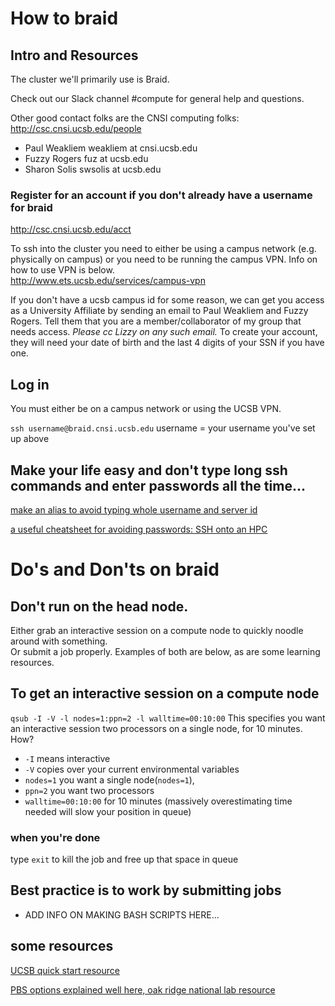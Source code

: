 # How to braid
## Intro and Resources
The cluster we'll primarily use is Braid.  

Check out our Slack channel #compute for general help and questions.  

Other good contact folks are the CNSI computing folks: http://csc.cnsi.ucsb.edu/people 
- Paul Weakliem weakliem at cnsi.ucsb.edu  
- Fuzzy Rogers fuz at ucsb.edu
- Sharon Solis swsolis at ucsb.edu

### Register for an account if you don't already have a username for braid
 http://csc.cnsi.ucsb.edu/acct

To ssh into the cluster you need to either be using a campus network (e.g. physically on campus) or you need to be running the campus VPN.  Info on how to use VPN is below.  
http://www.ets.ucsb.edu/services/campus-vpn

If you don't have a ucsb campus id for some reason, we can get you access as a University Affiliate by sending an email to Paul Weakliem and Fuzzy Rogers. Tell them that you are a member/collaborator of my group that needs access.  *Please cc Lizzy on any such email.*  To create your account, they will need your date of birth and the last 4 digits of your SSN if you have one.


## Log in
You must either be on a campus network or using the UCSB VPN.  

`ssh username@braid.cnsi.ucsb.edu`
username = your username you've set up above

## Make your life easy and don't type long ssh commands and enter passwords all the time... 
[make an alias to avoid typing whole username and server id](https://scotch.io/tutorials/how-to-create-an-ssh-shortcut)

[a useful cheatsheet for avoiding passwords: SSH onto an HPC](https://alexiswl.github.io/ASimpleNanoporeTutorial/basic_shell_logging.html)


# Do's and Don'ts on braid
## Don't run on the head node.  
 
 Either grab an interactive session on a compute node to quickly noodle around with something.  
 Or submit a job properly.  Examples of both are below, as are some learning resources.
 
## To get an interactive session on a compute node
`qsub -I -V -l nodes=1:ppn=2 -l walltime=00:10:00`
This specifies you want an interactive session two processors on a single node, for 10 minutes.
How?
* `-I` means interactive
* `-V` copies over your current environmental variables
* `nodes=1` you want a single node(`nodes=1`), 
* `ppn=2` you want two processors
* `walltime=00:10:00` for 10 minutes (massively overestimating time needed will slow your position in queue)  

### when you're done
type `exit` to kill the job and free up that space in queue

## Best practice is to work by submitting jobs
* ADD INFO ON MAKING BASH SCRIPTS HERE...


## some resources
[UCSB quick start resource](http://csc.cnsi.ucsb.edu/sites/csc.cnsi.ucsb.edu/files/docs/csc_quickstart_0.pdf)

[PBS options explained well here, oak ridge national lab resource](https://www.olcf.ornl.gov/for-users/system-user-guides/rhea/running-jobs/)
